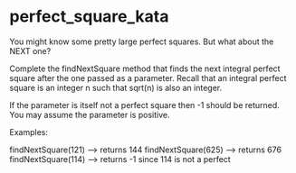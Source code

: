 # perfect_square_kata
You might know some pretty large perfect squares. But what about the NEXT one?

Complete the findNextSquare method that finds the next integral perfect square after the one passed as a parameter. Recall that an integral perfect square is an integer n such that sqrt(n) is also an integer.

If the parameter is itself not a perfect square then -1 should be returned. You may assume the parameter is positive.

Examples:

findNextSquare(121) --> returns 144
findNextSquare(625) --> returns 676
findNextSquare(114) --> returns -1 since 114 is not a perfect
